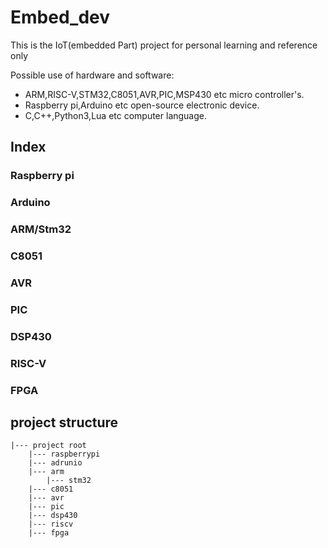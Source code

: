 # Embed_dev
This is the IoT(embedded Part) project for personal learning and reference only

Possible use of hardware and software: 
- ARM,RISC-V,STM32,C8051,AVR,PIC,MSP430 etc micro controller's.
- Raspberry pi,Arduino etc open-source electronic device.
- C,C++,Python3,Lua etc computer language.


## Index

### Raspberry pi

### Arduino

### ARM/Stm32

### C8051

### AVR

### PIC

### DSP430

### RISC-V

### FPGA

## project structure
```
|--- project root
    |--- raspberrypi
    |--- adrunio
    |--- arm
        |--- stm32
    |--- c8051
    |--- avr
    |--- pic
    |--- dsp430
    |--- riscv
    |--- fpga
```